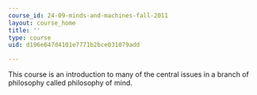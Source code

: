 ```yaml
---
course_id: 24-09-minds-and-machines-fall-2011
layout: course_home
title: ''
type: course
uid: d196e647d4101e7771b2bce031079add

---
```

This course is an introduction to many of the central issues in a branch of philosophy called philosophy of mind.
